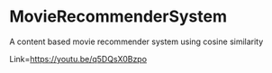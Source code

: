 # MovieRecommenderSystem

A content based movie recommender system using cosine similarity

Link=https://youtu.be/q5DQsX0Bzpo
